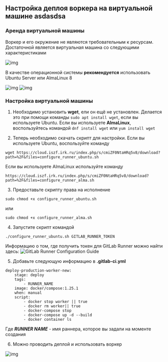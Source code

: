## Настройка деплоя воркера на виртуальной машине asdasdsa

### Аренда виртуальной машины 

Воркер и его окружение не являются требовательным к ресурсам. Достаточной является виртуальная машина со следующими характеристиками 

![img](https://cloud.iszf.irk.ru/index.php/s/cmiZF0NtaHRq5v8/download?path=%2F&files=ksnip_20241202-144339.png)

В качестве операционной системы **рекомендуется** использовать Ubuntu Server или AlmaLinux 8

![img](https://cloud.iszf.irk.ru/index.php/s/cmiZF0NtaHRq5v8/download?path=%2F&files=images.png)  ![img](https://cloud.iszf.irk.ru/index.php/s/cmiZF0NtaHRq5v8/download?path=%2F&files=ksnip_20241202-144550.png)

### Настройка виртуальной машины 

1) Необходимо установить **wget**, ели он ещё не установлен. Делается это при помощи команды ```sudo apt install wget```, если вы используете Ubuntu. Если вы используете **AlmaLinux**, воспользуйтесь командой ```dnf install wget``` или ```yum install wget```

2) Теперь необходимо скачать скрипт для настройки. Если вы используете Ubuntu, воспользуйте команду 

```
wget https://cloud.iszf.irk.ru/index.php/s/cmiZF0NtaHRq5v8/download?path=%2F&files=configure_runner_ubuntu.sh
```

Если вы используете AlmaLinux используйте команду 

```
https://cloud.iszf.irk.ru/index.php/s/cmiZF0NtaHRq5v8/download?path=%2F&files=configure_runner_alma.sh
```


3) Предоставьте скрипту права на исполнение 

```
sudo chmod +x configure_runner_ubuntu.sh
```
или

```
sudo chmod +x configure_runner_alma.sh
```

4) Запустите скрипт командой 

```
./configure_runner_ubuntu.sh GITLAB_RUNNER_TOKEN
```

Информацию о том, где получить токен для GitLab Runner можно  найти здесь:  ![GitLab Runner Configuration Guide](https://git.iszf.irk.ru/demo-runner-group/gitlab-ci-demos/gitlab-runner-configuration-guide)


5) Добавьте следующую информацию в **.gitlab-ci.yml**

```
deploy-production-worker-new:
    stage: deploy
    tags:
        - RUNNER_NAME
    image: docker/compose:1.25.1
    when: manual
    script:
        - docker stop worker || true
        - docker rm worker|| true
        - docker-compose stop
        - docker-compose up -d --build
        - docker container ls

```

Где ***RUNNER NAME*** - имя раннера, которое вы задали на моменте создания 

6) Можно проводить деплой и использовать воркер 

![img](https://cloud.iszf.irk.ru/index.php/s/cmiZF0NtaHRq5v8/download?path=%2F&files=ksnip_20241202-152214.png)

